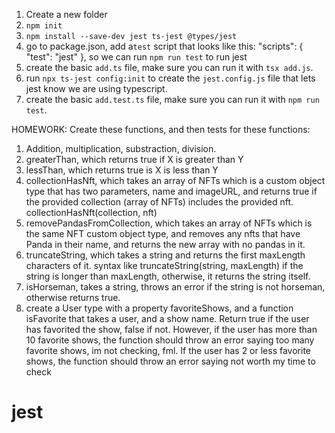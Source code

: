 1. Create a new folder
2. `npm init`
3. `npm install --save-dev jest ts-jest @types/jest`
4. go to package.json, add a`test` script that looks like this:
   "scripts": {
   "test": "jest"
   },
   so we can run `npm run test` to run jest
5. create the basic `add.ts` file, make sure you can run it with `tsx add.js`.
6. run `npx ts-jest config:init` to create the `jest.config.js` file that lets jest know we are using typescript.
7. create the basic `add.test.ts` file, make sure you can run it with `npm run test`.

HOMEWORK:
Create these functions, and then tests for these functions:

1. Addition, multiplication, substraction, division.
2. greaterThan, which returns true if X is greater than Y
3. lessThan, which returns true is X is less than Y
4. collectionHasNft, which takes an array of NFTs which is a custom object type that has two parameters, name and imageURL, and returns true if the provided collection (array of NFTs) includes the provided nft. collectionHasNft(collection, nft)
5. removePandasFromCollection, which takes an array of NFTs which is the same NFT custom object type, and removes any nfts that have Panda in their name, and returns the new array with no pandas in it.
6. truncateString, which takes a string and returns the first maxLength characters of it. syntax like truncateString(string, maxLength) if the string is longer than maxLength, otherwise, it returns the string itself.
7. isHorseman, takes a string, throws an error if the string is not horseman, otherwise returns true.
8. create a User type with a property favoriteShows, and a function isFavorite that takes a user, and a show name. Return true if the user has favorited the show, false if not. However, if the user has more than 10 favorite shows, the function should throw an error saying too many favorite shows, im not checking, fml. If the user has 2 or less favorite shows, the function should throw an error saying not worth my time to check
# jest
